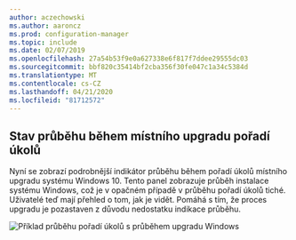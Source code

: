 ```yaml
---
author: aczechowski
ms.author: aaroncz
ms.prod: configuration-manager
ms.topic: include
ms.date: 02/07/2019
ms.openlocfilehash: 27a54b53f9e0a627338e6f817f7ddee29555dc03
ms.sourcegitcommit: bbf820c35414bf2cba356f30fe047c1a34c5384d
ms.translationtype: MT
ms.contentlocale: cs-CZ
ms.lasthandoff: 04/21/2020
ms.locfileid: "81712572"
---
```

## <a name="progress-status-during-in-place-upgrade-task-sequence"></a><a name="bkmk_ipu"></a>Stav průběhu během místního upgradu pořadí úkolů
<!--3747129-->

Nyní se zobrazí podrobnější indikátor průběhu během pořadí úkolů místního upgradu systému Windows 10. Tento panel zobrazuje průběh instalace systému Windows, což je v opačném případě v průběhu pořadí úkolů tiché. Uživatelé teď mají přehled o tom, jak je vidět. Pomáhá s tím, že proces upgradu je pozastaven z důvodu nedostatku indikace průběhu.  

![Příklad průběhu pořadí úkolů s průběhem upgradu Windows](../../media/3747129-installation-progress.png)


